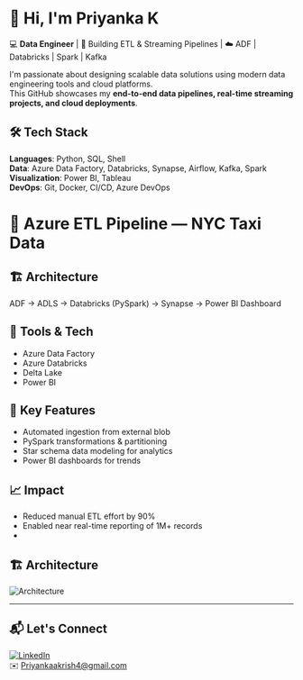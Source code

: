 # 👋 Hi, I'm Priyanka K  
💻 **Data Engineer** | 🧠 Building ETL & Streaming Pipelines | ☁️ ADF | Databricks | Spark | Kafka  

I'm passionate about designing scalable data solutions using modern data engineering tools and cloud platforms.  
This GitHub showcases my **end-to-end data pipelines, real-time streaming projects, and cloud deployments**.

## 🛠️ Tech Stack
**Languages**: Python, SQL, Shell  
**Data**: Azure Data Factory, Databricks, Synapse, Airflow, Kafka, Spark  
**Visualization**: Power BI, Tableau  
**DevOps**: Git, Docker, CI/CD, Azure DevOps
# 🚖 Azure ETL Pipeline — NYC Taxi Data


## 🏗 Architecture
ADF → ADLS → Databricks (PySpark) → Synapse → Power BI Dashboard

## 🧰 Tools & Tech
- Azure Data Factory  
- Azure Databricks  
- Delta Lake  
- Power BI

## 🚀 Key Features
- Automated ingestion from external blob  
- PySpark transformations & partitioning  
- Star schema data modeling for analytics  
- Power BI dashboards for trends

## 📈 Impact
- Reduced manual ETL effort by 90%  
- Enabled near real-time reporting of 1M+ records
- 
## 🏗 Architecture
![Architecture](./architecture.png)

---

## 📬 Let's Connect
[![LinkedIn](https://img.shields.io/badge/LinkedIn-blue?style=for-the-badge&logo=linkedin)](https://www.linkedin.com/in/priyanka-k-priya)  
✉️ Priyankaakrish4@gmail.com

